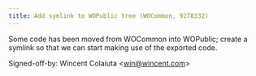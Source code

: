 ```yaml
---
title: Add symlink to WOPublic tree (WOCommon, 9278332)
---
```


Some code has been moved from WOCommon into WOPublic; create a symlink so that we can start making use of the exported code.

Signed-off-by: Wincent Colaiuta &lt;win@wincent.com&gt;
